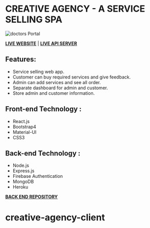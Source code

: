 # CREATIVE AGENCY - A SERVICE SELLING SPA

![doctors Portal](https://i.ibb.co/d0XLVHg/1-Landing-page.png)

**[LIVE WEBSITE](https://creative-agency-19e08.web.app/)** | **[LIVE API SERVER](https://agile-cove-78620.herokuapp.com/)**

## Features:
*   Service selling web app.
*   Customer can buy  required services and give feedback.
*   Admin can add services and see all order.
*   Separate dashboard for admin and customer.
*   Store admin and customer information.


## Front-end Technology :
*   React.js
*   Bootstrap4
*   Material-UI
*   CSS3

## Back-end Technology :
*   Node.js
*   Express.js
*   Firebase Authentication
*   MongoDB
*   Heroku

**[BACK END REPOSITORY](https://github.com/mozumderTushar/creative-agency-server.git)**


# creative-agency-client
